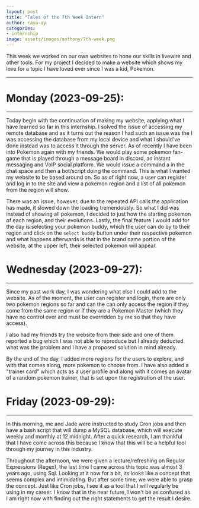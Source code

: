 ```yaml
---
layout: post
title: "Tales of the 7th Week Intern"
author: raya-ay
categories: 
- internship
image: assets/images/anthony/7th-week.png
---
```


This week we worked on our own websites to hone our skills in livewire and other tools. For my project I decided to make a website which shows my love for a topic I have loved ever since I was a kid, Pokemon.

---

# Monday (2023-09-25):
---

Today begin with the continuation of making my website, applying what I have learned so far in this internship. I solved the issue of accessing my remote database and as it turns out the reason I had such an issue was the I was accessing the database from my local device and what I should've done instead was to access it through the server. As of recently I have been into Pokemon again with my friends. We would play some pokemon fan-game that is played through a message board in discord, an instant messaging and VoIP social platform. We would issue a command a in the chat space and then a bot/script doing the command. This is what I wanted my website to be based around on. So as of right now, a user can register and log in to the site and view a pokemon region and a list of all pokemon from the region will show. 

There was an issue, however, due to the repeated API calls the application has made, it slowed down the loading tremendously. So what I did was instead of showing all pokemon, I decided to just how the starting pokemon of each region, and their evolutions. Lastly, the final feature I would add for the day is selecting your pokemon buddy, which the user can do by to their region and click on the `select buddy` button under their respective pokemon and what happens afterwards is that in the brand name portion of the website, at the upper left, their selected pokemon will appear.

# Wednesday (2023-09-27):
---

Since my past work day, I was wondering what else I could add to the website. As of the moment, the user can register and login, there are only two pokemon regions so far and can the can only access the region if they come from the same region or if they are a Pokemon Master (which they have no control over and must be overridden by me so that they have access).

I also had my friends try the website from their side and one of them reported a bug which I was not able to reproduce but I already deducted what was the problem and I have a proposed solution in mind already.

By the end of the day, I added more regions for the users to explore, and with that comes along, more pokemon to choose from. I have also added a "trainer card" which acts as a user profile and along with it comes an avatar of a random pokemon trainer, that is set upon the registration of the user.


# Friday (2023-09-29):
---

In this morning, me and Jade were instructed to study Cron jobs and then have a bash script that will dump a MySQL database, which will execute weekly and monthly at 12 midnight. After a quick research, I am thankful that I have come across this because I know that this will be a helpful tool through my journey in this industry.

Throughout the afternoon, we were given a lecture/refreshing on Regular Expressions (Regex), the last time I came across this topic was almost 3 years ago, using Sql. Looking at it now for a bit, its looks like a concept that seems complex and intimidating. But after some time, we were able to grasp the concept. Just like Cron jobs, I see it as a tool that I will regularly be using in my career. I know that in the near future, I won't be as confused as I am right now with finding out the right statements to get the result I desire.